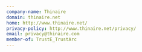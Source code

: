 ```yaml
---
company-name: Thinaire
domain: thinaire.net
home: http://www.thinaire.net/
privacy-policy: http://www.thinaire.net/privacy/
email: privacy@thinaire.com
member-of: TrustE_TrustArc
---
```




